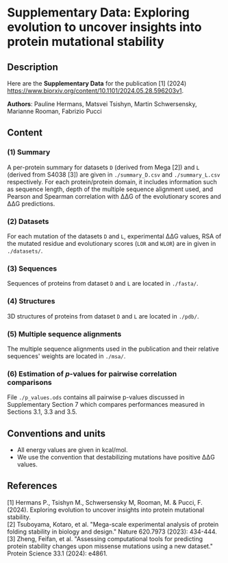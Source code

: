 

# Supplementary Data: Exploring evolution to uncover insights into protein mutational stability

## Description

Here are the **Supplementary Data** for the publication [1] (2024) <https://www.biorxiv.org/content/10.1101/2024.05.28.596203v1>.

**Authors**: Pauline Hermans, Matsvei Tsishyn, Martin Schwersensky, Marianne Rooman, Fabrizio Pucci

## Content

### (1) Summary

A per-protein summary for datasets `D` (derived from Mega [2]) and `L` (derived from S4038 [3]) are given in `./summary_D.csv` and `./summary_L.csv` respectively. 
For each protein/protein domain, it includes information such as sequence length, depth of the multiple sequence alignment used, and Pearson and Spearman correlation with ΔΔG of the evolutionary scores and ΔΔG predictions.

### (2) Datasets

For each mutation of the datasets `D` and `L`, experimental ΔΔG values, RSA of the mutated residue and evolutionary scores (`LOR` and `WLOR`) are in given in `./datasets/`.

### (3) Sequences

Sequences of proteins from dataset `D` and `L` are located in `./fasta/`.

### (4) Structures

3D structures of proteins from dataset `D` and `L` are located in `./pdb/`.

### (5) Multiple sequence alignments

The multiple sequence alignments used in the publication and their relative sequences' weights are located in `./msa/`.

### (6) Estimation of $p$-values for pairwise correlation comparisons

File `./p_values.ods` contains all pairwise p-values discussed in Supplementary Section 7 which compares performances measured in Sections 3.1, 3.3 and 3.5.

## Conventions and units

- All energy values are given in kcal/mol.
- We use the convention that destabilizing mutations have positive ΔΔG values.

## References

  [1] Hermans P., Tsishyn M., Schwersensky M, Rooman, M. & Pucci, F. (2024). Exploring evolution to uncover insights into protein mutational stability.  
  [2] Tsuboyama, Kotaro, et al. "Mega-scale experimental analysis of protein folding stability in biology and design." Nature 620.7973 (2023): 434-444.  
  [3] Zheng, Feifan, et al. "Assessing computational tools for predicting protein stability changes upon missense mutations using a new dataset." Protein Science 33.1 (2024): e4861.  
